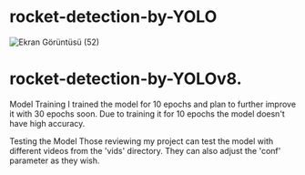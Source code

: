 ﻿# rocket-detection-by-YOLO
![Ekran Görüntüsü (52)](https://github.com/burakangun/rocket-detection-by-YOLOv8/assets/96389414/8c41664f-abf0-4efa-ac18-f6e406cd1917)


# rocket-detection-by-YOLOv8.

Model Training
I trained the model for 10 epochs and plan to further improve it with 30 epochs soon. Due to training it for 10 epochs the model doesn't have high accuracy.

Testing the Model
Those reviewing my project can test the model with different videos from the 'vids' directory. They can also adjust the 'conf' parameter as they wish.

